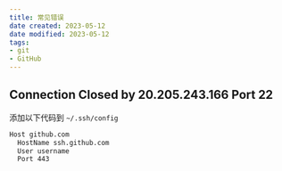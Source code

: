 ```yaml
---
title: 常见错误
date created: 2023-05-12
date modified: 2023-05-12
tags:
- git
- GitHub
---
```


## Connection Closed by 20.205.243.166 Port 22

添加以下代码到 `~/.ssh/config`

```bash
Host github.com
  HostName ssh.github.com
  User username
  Port 443
```
